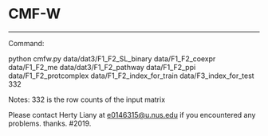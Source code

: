 # CMF-W
--------------------------------

Command:

python cmfw.py data/dat3/F1_F2_SL_binary data/F1_F2_coexpr data/F1_F2_me data/dat3/F1_F2_pathway data/F1_F2_ppi data/F1_F2_protcomplex data/F1_F2_index_for_train data/F3_index_for_test 332 

Notes: 332 is the row counts of the input matrix

Please contact Herty Liany at e0146315@u.nus.edu if you encountered any problems. thanks.
#2019.
